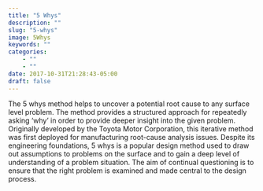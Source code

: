 ```yaml
---
title: "5 Whys"
description: ""
slug: "5-whys"
image: 5Whys
keywords: ""
categories:
    - ""
    - ""
date: 2017-10-31T21:28:43-05:00
draft: false
---
```


The 5 whys method helps to uncover a potential root cause to any surface level problem. The method provides a structured approach for repeatedly asking ‘why’ in order to provide deeper insight into the given problem. Originally developed by the Toyota Motor Corporation, this iterative method was first deployed for manufacturing root-cause analysis issues. Despite its engineering foundations, 5 whys is a popular design method used to draw out assumptions to problems on the surface and to gain a deep level of understanding of a problem situation. The aim of continual questioning is to ensure that the right problem is examined and made central to the design process.
